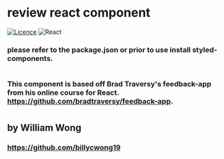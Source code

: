 # review react component

[![Licence](https://img.shields.io/github/license/Ileriayo/markdown-badges?style=for-the-badge)](./LICENSE)
![React](https://img.shields.io/badge/react-%2320232a.svg?style=for-the-badge&logo=react&logoColor=%2361DAFB)


### please refer to the package.json or prior to use install styled-components.

#  

<!-- <img src="" width=400> -->


### This component is based off Brad Traversy's feedback-app from his online course for React. https://github.com/bradtraversy/feedback-app. 

#

## by William Wong
### https://github.com/billycwong19